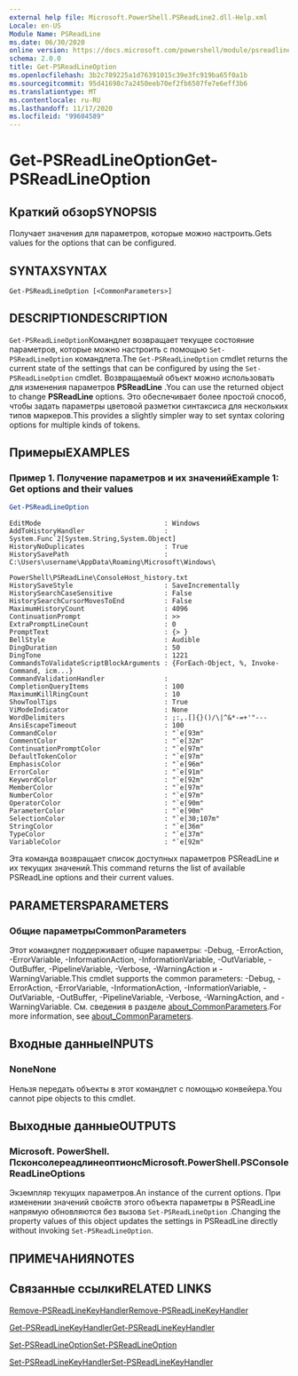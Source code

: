 ```yaml
---
external help file: Microsoft.PowerShell.PSReadLine2.dll-Help.xml
Locale: en-US
Module Name: PSReadLine
ms.date: 06/30/2020
online version: https://docs.microsoft.com/powershell/module/psreadline/get-psreadlineoption?view=powershell-7.2&WT.mc_id=ps-gethelp
schema: 2.0.0
title: Get-PSReadLineOption
ms.openlocfilehash: 3b2c789225a1d76391015c39e3fc919ba65f0a1b
ms.sourcegitcommit: 95d41698c7a2450eeb70ef2fb6507fe7e6eff3b6
ms.translationtype: MT
ms.contentlocale: ru-RU
ms.lasthandoff: 11/17/2020
ms.locfileid: "99604589"
---
```

# <span data-ttu-id="5bb11-102">Get-PSReadLineOption</span><span class="sxs-lookup"><span data-stu-id="5bb11-102">Get-PSReadLineOption</span></span>

## <span data-ttu-id="5bb11-103">Краткий обзор</span><span class="sxs-lookup"><span data-stu-id="5bb11-103">SYNOPSIS</span></span>
<span data-ttu-id="5bb11-104">Получает значения для параметров, которые можно настроить.</span><span class="sxs-lookup"><span data-stu-id="5bb11-104">Gets values for the options that can be configured.</span></span>

## <span data-ttu-id="5bb11-105">SYNTAX</span><span class="sxs-lookup"><span data-stu-id="5bb11-105">SYNTAX</span></span>

```
Get-PSReadLineOption [<CommonParameters>]
```

## <span data-ttu-id="5bb11-106">DESCRIPTION</span><span class="sxs-lookup"><span data-stu-id="5bb11-106">DESCRIPTION</span></span>

<span data-ttu-id="5bb11-107">`Get-PSReadLineOption`Командлет возвращает текущее состояние параметров, которые можно настроить с помощью `Set-PSReadLineOption` командлета.</span><span class="sxs-lookup"><span data-stu-id="5bb11-107">The `Get-PSReadLineOption` cmdlet returns the current state of the settings that can be configured by using the `Set-PSReadLineOption` cmdlet.</span></span> <span data-ttu-id="5bb11-108">Возвращаемый объект можно использовать для изменения параметров **PSReadLine** .</span><span class="sxs-lookup"><span data-stu-id="5bb11-108">You can use the returned object to change **PSReadLine** options.</span></span> <span data-ttu-id="5bb11-109">Это обеспечивает более простой способ, чтобы задать параметры цветовой разметки синтаксиса для нескольких типов маркеров.</span><span class="sxs-lookup"><span data-stu-id="5bb11-109">This provides a slightly simpler way to set syntax coloring options for multiple kinds of tokens.</span></span>

## <span data-ttu-id="5bb11-110">Примеры</span><span class="sxs-lookup"><span data-stu-id="5bb11-110">EXAMPLES</span></span>

### <span data-ttu-id="5bb11-111">Пример 1. Получение параметров и их значений</span><span class="sxs-lookup"><span data-stu-id="5bb11-111">Example 1: Get options and their values</span></span>

```powershell
Get-PSReadLineOption
```

```Output
EditMode                               : Windows
AddToHistoryHandler                    : System.Func`2[System.String,System.Object]
HistoryNoDuplicates                    : True
HistorySavePath                        : C:\Users\username\AppData\Roaming\Microsoft\Windows\
                                         PowerShell\PSReadLine\ConsoleHost_history.txt
HistorySaveStyle                       : SaveIncrementally
HistorySearchCaseSensitive             : False
HistorySearchCursorMovesToEnd          : False
MaximumHistoryCount                    : 4096
ContinuationPrompt                     : >>
ExtraPromptLineCount                   : 0
PromptText                             : {> }
BellStyle                              : Audible
DingDuration                           : 50
DingTone                               : 1221
CommandsToValidateScriptBlockArguments : {ForEach-Object, %, Invoke-Command, icm...}
CommandValidationHandler               :
CompletionQueryItems                   : 100
MaximumKillRingCount                   : 10
ShowToolTips                           : True
ViModeIndicator                        : None
WordDelimiters                         : ;:,.[]{}()/\|^&*-=+'"---
AnsiEscapeTimeout                      : 100
CommandColor                           : "`e[93m"
CommentColor                           : "`e[32m"
ContinuationPromptColor                : "`e[97m"
DefaultTokenColor                      : "`e[97m"
EmphasisColor                          : "`e[96m"
ErrorColor                             : "`e[91m"
KeywordColor                           : "`e[92m"
MemberColor                            : "`e[97m"
NumberColor                            : "`e[97m"
OperatorColor                          : "`e[90m"
ParameterColor                         : "`e[90m"
SelectionColor                         : "`e[30;107m"
StringColor                            : "`e[36m"
TypeColor                              : "`e[37m"
VariableColor                          : "`e[92m"
```

<span data-ttu-id="5bb11-112">Эта команда возвращает список доступных параметров PSReadLine и их текущих значений.</span><span class="sxs-lookup"><span data-stu-id="5bb11-112">This command returns the list of available PSReadLine options and their current values.</span></span>

## <span data-ttu-id="5bb11-113">PARAMETERS</span><span class="sxs-lookup"><span data-stu-id="5bb11-113">PARAMETERS</span></span>

### <span data-ttu-id="5bb11-114">Общие параметры</span><span class="sxs-lookup"><span data-stu-id="5bb11-114">CommonParameters</span></span>

<span data-ttu-id="5bb11-115">Этот командлет поддерживает общие параметры: -Debug, -ErrorAction, -ErrorVariable, -InformationAction, -InformationVariable, -OutVariable, -OutBuffer, -PipelineVariable, -Verbose, -WarningAction и -WarningVariable.</span><span class="sxs-lookup"><span data-stu-id="5bb11-115">This cmdlet supports the common parameters: -Debug, -ErrorAction, -ErrorVariable, -InformationAction, -InformationVariable, -OutVariable, -OutBuffer, -PipelineVariable, -Verbose, -WarningAction, and -WarningVariable.</span></span> <span data-ttu-id="5bb11-116">См. сведения в разделе [about_CommonParameters](http://go.microsoft.com/fwlink/?LinkID=113216).</span><span class="sxs-lookup"><span data-stu-id="5bb11-116">For more information, see [about_CommonParameters](http://go.microsoft.com/fwlink/?LinkID=113216).</span></span>

## <span data-ttu-id="5bb11-117">Входные данные</span><span class="sxs-lookup"><span data-stu-id="5bb11-117">INPUTS</span></span>

### <span data-ttu-id="5bb11-118">None</span><span class="sxs-lookup"><span data-stu-id="5bb11-118">None</span></span>

<span data-ttu-id="5bb11-119">Нельзя передать объекты в этот командлет с помощью конвейера.</span><span class="sxs-lookup"><span data-stu-id="5bb11-119">You cannot pipe objects to this cmdlet.</span></span>

## <span data-ttu-id="5bb11-120">Выходные данные</span><span class="sxs-lookup"><span data-stu-id="5bb11-120">OUTPUTS</span></span>

### <span data-ttu-id="5bb11-121">Microsoft. PowerShell. Псконсолереадлинеоптионс</span><span class="sxs-lookup"><span data-stu-id="5bb11-121">Microsoft.PowerShell.PSConsoleReadLineOptions</span></span>

<span data-ttu-id="5bb11-122">Экземпляр текущих параметров.</span><span class="sxs-lookup"><span data-stu-id="5bb11-122">An instance of the current options.</span></span> <span data-ttu-id="5bb11-123">При изменении значений свойств этого объекта параметры в PSReadLine напрямую обновляются без вызова `Set-PSReadLineOption` .</span><span class="sxs-lookup"><span data-stu-id="5bb11-123">Changing the property values of this object updates the settings in PSReadLine directly without invoking `Set-PSReadLineOption`.</span></span>

## <span data-ttu-id="5bb11-124">ПРИМЕЧАНИЯ</span><span class="sxs-lookup"><span data-stu-id="5bb11-124">NOTES</span></span>

## <span data-ttu-id="5bb11-125">Связанные ссылки</span><span class="sxs-lookup"><span data-stu-id="5bb11-125">RELATED LINKS</span></span>

[<span data-ttu-id="5bb11-126">Remove-PSReadLineKeyHandler</span><span class="sxs-lookup"><span data-stu-id="5bb11-126">Remove-PSReadLineKeyHandler</span></span>](Remove-PSReadLineKeyHandler.md)

[<span data-ttu-id="5bb11-127">Get-PSReadLineKeyHandler</span><span class="sxs-lookup"><span data-stu-id="5bb11-127">Get-PSReadLineKeyHandler</span></span>](Get-PSReadLineKeyHandler.md)

[<span data-ttu-id="5bb11-128">Set-PSReadLineOption</span><span class="sxs-lookup"><span data-stu-id="5bb11-128">Set-PSReadLineOption</span></span>](Set-PSReadLineOption.md)

[<span data-ttu-id="5bb11-129">Set-PSReadLineKeyHandler</span><span class="sxs-lookup"><span data-stu-id="5bb11-129">Set-PSReadLineKeyHandler</span></span>](Set-PSReadLineKeyHandler.md)
